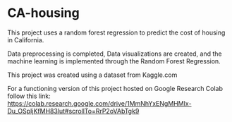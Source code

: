 # CA-housing

This project uses a random forest regression to predict the cost of housing in California.

Data preprocessing is completed, Data visualizations are created, and the machine learning is implemented through the Random Forest Regression.

This project was created using a dataset from Kaggle.com

For a functioning version of this project hosted on Google Research Colab follow this link: https://colab.research.google.com/drive/1MmNhYxENgMHMIx-Du_OSpIjKfMH83lut#scrollTo=RrP2oVAbTgk9
